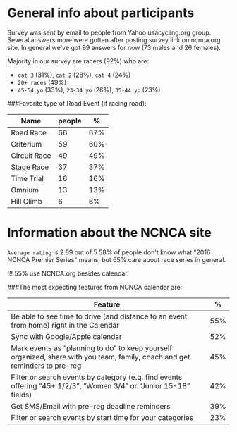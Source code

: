 # General info about participants

Survey was sent by email to people from Yahoo usacycling.org group. Several answers more were gotten after posting survey link on ncnca.org site. In general we've got 99 answers for now (73 males and 26 females).

Majority in our survey are racers (92%) who are: 
- `cat 3` (31%), `cat 2` (28%), `cat 4` (24%)
- `20+ races` (49%)
- `45-54 yo` (33%), `23-34 yo` (26%), `35-44 yo` (23%)

###Favorite type of Road Event (if racing road):

Name | people | %
----|----|----
Road Race |66 | 67%
Criterium | 59 | 60% 
Circuit Race |49 | 49% 
Stage Race |37 | 37% 
Time Trial |16 | 16% 
Omnium | 13 | 13% 
Hill Climb |6 | 6%

# Information about the NCNCA site

`Average rating` is 2.89 out of 5
58% of people don't know what "2016 NCNCA Premier Series" means, but 65% care about race series in general.

!!! 55% use NCNCA.org besides calendar.


###The most expecting features from NCNCA calendar are:

Feature | %
-----|-----
Be able to see time to drive (and distance to an event from home) right in the Calendar | 55%
Sync with Google/Apple calendar | 52%
Mark events as “planning to do” to keep yourself organized, share with you team, family, coach and get reminders to pre-reg | 45%
Filter or search events by category (e.g. find events offering “45+ 1/2/3”, “Women 3/4” or “Junior 15-18” fields) |42%
Get SMS/Email with pre-reg deadline reminders | 39%
Filter or search events by start time for your categories | 23%